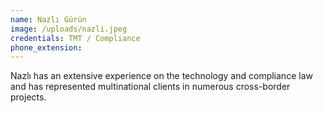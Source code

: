 ```yaml
---
name: Nazlı Gürün
image: /uploads/nazli.jpeg
credentials: TMT / Compliance
phone_extension:
---
```

Nazlı has an extensive experience on the technology and compliance law and has represented multinational clients in numerous cross-border projects.